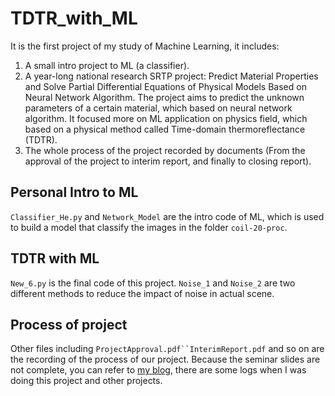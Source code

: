 # TDTR_with_ML

It is the first project of my study of Machine Learning, it includes:
1. A small intro project to ML (a classifier).
2. A year-long national research SRTP project: Predict Material Properties and Solve Partial Differential Equations of Physical Models Based on Neural Network Algorithm. The project aims to predict the unknown parameters of a certain material, which based on neural network algorithm. It focused more on ML application on physics field, which based on a physical method called Time-domain thermoreflectance (TDTR).
3. The whole process of the project recorded by documents (From the approval of the project to interim report, and finally to closing report).

## Personal Intro to ML
`Classifier_He.py` and `Network_Model` are the intro code of ML, which is used to build a model that classify the images in the folder `coil-20-proc`.

## TDTR with ML
`New_6.py` is the final code of this project. `Noise_1` and `Noise_2` are two different methods to reduce the impact of noise in actual scene.

## Process of project
Other files including `ProjectApproval.pdf``InterimReport.pdf` and so on are the recording of the process of our project. 
Because the seminar slides are not complete, you can refer to [my blog](https://www.cnblogs.com/Hexh/), there are some logs when I was doing this project and other projects.
